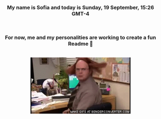 


<div align="center">
<h3 >My name is Sofia and today is Sunday, 19 September, 15:26 GMT-4</h3><br>
<h3 >For now, me and my personalities are working to create a fun Readme 👋
</h3><br>
<img src='img/dwight.gif' alt='working...'/>
</div>
